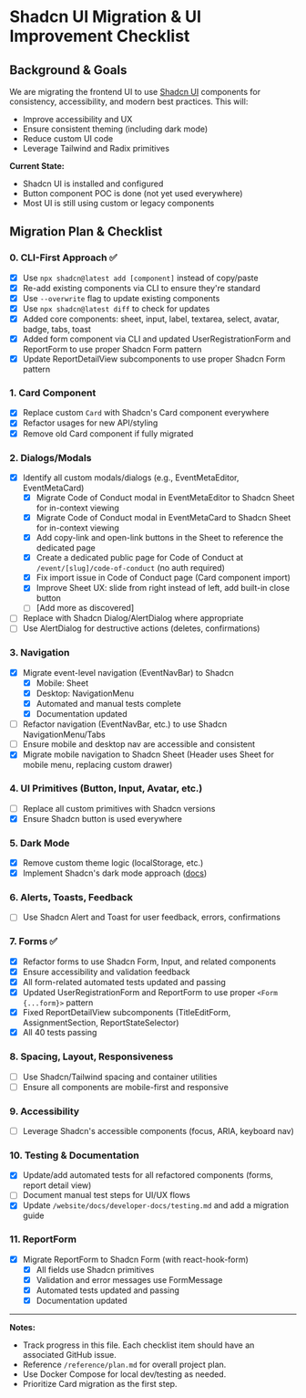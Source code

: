 # Shadcn UI Migration & UI Improvement Checklist

## Background & Goals

We are migrating the frontend UI to use [Shadcn UI](https://ui.shadcn.com/) components for consistency, accessibility, and modern best practices. This will:
- Improve accessibility and UX
- Ensure consistent theming (including dark mode)
- Reduce custom UI code
- Leverage Tailwind and Radix primitives

**Current State:**
- Shadcn UI is installed and configured
- Button component POC is done (not yet used everywhere)
- Most UI is still using custom or legacy components

## Migration Plan & Checklist

### 0. CLI-First Approach ✅
- [x] Use `npx shadcn@latest add [component]` instead of copy/paste
- [x] Re-add existing components via CLI to ensure they're standard
- [x] Use `--overwrite` flag to update existing components
- [x] Use `npx shadcn@latest diff` to check for updates
- [x] Added core components: sheet, input, label, textarea, select, avatar, badge, tabs, toast
- [x] Added form component via CLI and updated UserRegistrationForm and ReportForm to use proper Shadcn Form pattern
- [x] Update ReportDetailView subcomponents to use proper Shadcn Form pattern

### 1. Card Component
- [x] Replace custom `Card` with Shadcn's Card component everywhere
- [x] Refactor usages for new API/styling
- [x] Remove old Card component if fully migrated

### 2. Dialogs/Modals
- [x] Identify all custom modals/dialogs (e.g., EventMetaEditor, EventMetaCard)
  - [x] Migrate Code of Conduct modal in EventMetaEditor to Shadcn Sheet for in-context viewing
  - [x] Migrate Code of Conduct modal in EventMetaCard to Shadcn Sheet for in-context viewing
  - [x] Add copy-link and open-link buttons in the Sheet to reference the dedicated page
  - [x] Create a dedicated public page for Code of Conduct at `/event/[slug]/code-of-conduct` (no auth required)
  - [x] Fix import issue in Code of Conduct page (Card component import)
  - [x] Improve Sheet UX: slide from right instead of left, add built-in close button
  - [ ] [Add more as discovered]
- [ ] Replace with Shadcn Dialog/AlertDialog where appropriate
- [ ] Use AlertDialog for destructive actions (deletes, confirmations)

### 3. Navigation
- [x] Migrate event-level navigation (EventNavBar) to Shadcn
  - [x] Mobile: Sheet
  - [x] Desktop: NavigationMenu
  - [x] Automated and manual tests complete
  - [x] Documentation updated
- [ ] Refactor navigation (EventNavBar, etc.) to use Shadcn NavigationMenu/Tabs
- [ ] Ensure mobile and desktop nav are accessible and consistent
- [x] Migrate mobile navigation to Shadcn Sheet (Header uses Sheet for mobile menu, replacing custom drawer)

### 4. UI Primitives (Button, Input, Avatar, etc.)
- [ ] Replace all custom primitives with Shadcn versions
- [x] Ensure Shadcn button is used everywhere

### 5. Dark Mode
- [x] Remove custom theme logic (localStorage, etc.)
- [x] Implement Shadcn's dark mode approach ([docs](https://ui.shadcn.com/docs/dark-mode/next))

### 6. Alerts, Toasts, Feedback
- [ ] Use Shadcn Alert and Toast for user feedback, errors, confirmations

### 7. Forms ✅
- [x] Refactor forms to use Shadcn Form, Input, and related components
- [x] Ensure accessibility and validation feedback
- [x] All form-related automated tests updated and passing
- [x] Updated UserRegistrationForm and ReportForm to use proper `<Form {...form}>` pattern
- [x] Fixed ReportDetailView subcomponents (TitleEditForm, AssignmentSection, ReportStateSelector)
- [x] All 40 tests passing

### 8. Spacing, Layout, Responsiveness
- [ ] Use Shadcn/Tailwind spacing and container utilities
- [ ] Ensure all components are mobile-first and responsive

### 9. Accessibility
- [ ] Leverage Shadcn's accessible components (focus, ARIA, keyboard nav)

### 10. Testing & Documentation
- [x] Update/add automated tests for all refactored components (forms, report detail view)
- [ ] Document manual test steps for UI/UX flows
- [x] Update `/website/docs/developer-docs/testing.md` and add a migration guide

### 11. ReportForm
- [x] Migrate ReportForm to Shadcn Form (with react-hook-form)
  - [x] All fields use Shadcn primitives
  - [x] Validation and error messages use FormMessage
  - [x] Automated tests updated and passing
  - [x] Documentation updated

---

**Notes:**
- Track progress in this file. Each checklist item should have an associated GitHub issue.
- Reference `/reference/plan.md` for overall project plan.
- Use Docker Compose for local dev/testing as needed.
- Prioritize Card migration as the first step. 